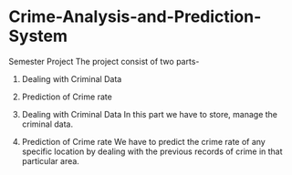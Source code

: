 # Crime-Analysis-and-Prediction-System
Semester Project
The project consist of two parts-
1. Dealing with Criminal Data
2. Prediction of Crime rate 

1. Dealing with Criminal Data
In this part we have to store, manage the criminal data. 

2. Prediction of Crime rate
We have to predict the crime rate of any specific location by dealing with the previous records of crime in that particular area. 
